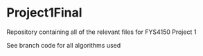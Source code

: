 # Project1Final
Repository containing all of the relevant files for FYS4150 Project 1

See branch code for all algorithms used
